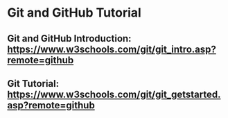 # Git and GitHub Tutorial

## Git and GitHub Introduction: https://www.w3schools.com/git/git_intro.asp?remote=github
## Git Tutorial: https://www.w3schools.com/git/git_getstarted.asp?remote=github
